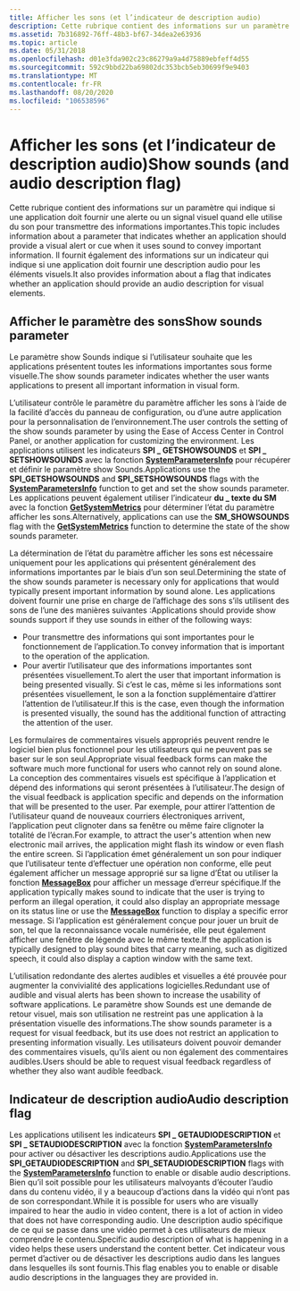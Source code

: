 ```yaml
---
title: Afficher les sons (et l’indicateur de description audio)
description: Cette rubrique contient des informations sur un paramètre qui indique si une application doit fournir une alerte ou un signal visuel quand elle utilise du son pour transmettre des informations importantes.
ms.assetid: 7b316892-76ff-48b3-bf67-34dea2e63936
ms.topic: article
ms.date: 05/31/2018
ms.openlocfilehash: d01e3fda902c23c86279a9a4d75889ebfeff4d55
ms.sourcegitcommit: 592c9bbd22ba69802dc353bcb5eb30699f9e9403
ms.translationtype: MT
ms.contentlocale: fr-FR
ms.lasthandoff: 08/20/2020
ms.locfileid: "106538596"
---
```

# <a name="show-sounds-and-audio-description-flag"></a><span data-ttu-id="bbde1-103">Afficher les sons (et l’indicateur de description audio)</span><span class="sxs-lookup"><span data-stu-id="bbde1-103">Show sounds (and audio description flag)</span></span>

<span data-ttu-id="bbde1-104">Cette rubrique contient des informations sur un paramètre qui indique si une application doit fournir une alerte ou un signal visuel quand elle utilise du son pour transmettre des informations importantes.</span><span class="sxs-lookup"><span data-stu-id="bbde1-104">This topic includes information about a parameter that indicates whether an application should provide a visual alert or cue when it uses sound to convey important information.</span></span> <span data-ttu-id="bbde1-105">Il fournit également des informations sur un indicateur qui indique si une application doit fournir une description audio pour les éléments visuels.</span><span class="sxs-lookup"><span data-stu-id="bbde1-105">It also provides information about a flag that indicates whether an application should provide an audio description for visual elements.</span></span>

## <a name="show-sounds-parameter"></a><span data-ttu-id="bbde1-106">Afficher le paramètre des sons</span><span class="sxs-lookup"><span data-stu-id="bbde1-106">Show sounds parameter</span></span>

<span data-ttu-id="bbde1-107">Le paramètre show Sounds indique si l’utilisateur souhaite que les applications présentent toutes les informations importantes sous forme visuelle.</span><span class="sxs-lookup"><span data-stu-id="bbde1-107">The show sounds parameter indicates whether the user wants applications to present all important information in visual form.</span></span>

<span data-ttu-id="bbde1-108">L’utilisateur contrôle le paramètre du paramètre afficher les sons à l’aide de la facilité d’accès du panneau de configuration, ou d’une autre application pour la personnalisation de l’environnement.</span><span class="sxs-lookup"><span data-stu-id="bbde1-108">The user controls the setting of the show sounds parameter by using the Ease of Access Center in Control Panel, or another application for customizing the environment.</span></span> <span data-ttu-id="bbde1-109">Les applications utilisent les indicateurs **SPI \_ GETSHOWSOUNDS** et **SPI \_ SETSHOWSOUNDS** avec la fonction [**SystemParametersInfo**](/windows/desktop/api/winuser/nf-winuser-systemparametersinfoa) pour récupérer et définir le paramètre show Sounds.</span><span class="sxs-lookup"><span data-stu-id="bbde1-109">Applications use the **SPI\_GETSHOWSOUNDS** and **SPI\_SETSHOWSOUNDS** flags with the [**SystemParametersInfo**](/windows/desktop/api/winuser/nf-winuser-systemparametersinfoa) function to get and set the show sounds parameter.</span></span> <span data-ttu-id="bbde1-110">Les applications peuvent également utiliser l’indicateur **du \_ texte du SM** avec la fonction [**GetSystemMetrics**](/windows/desktop/api/winuser/nf-winuser-getsystemmetrics) pour déterminer l’état du paramètre afficher les sons.</span><span class="sxs-lookup"><span data-stu-id="bbde1-110">Alternatively, applications can use the **SM\_SHOWSOUNDS** flag with the [**GetSystemMetrics**](/windows/desktop/api/winuser/nf-winuser-getsystemmetrics) function to determine the state of the show sounds parameter.</span></span>

<span data-ttu-id="bbde1-111">La détermination de l’état du paramètre afficher les sons est nécessaire uniquement pour les applications qui présentent généralement des informations importantes par le biais d’un son seul.</span><span class="sxs-lookup"><span data-stu-id="bbde1-111">Determining the state of the show sounds parameter is necessary only for applications that would typically present important information by sound alone.</span></span> <span data-ttu-id="bbde1-112">Les applications doivent fournir une prise en charge de l’affichage des sons s’ils utilisent des sons de l’une des manières suivantes :</span><span class="sxs-lookup"><span data-stu-id="bbde1-112">Applications should provide show sounds support if they use sounds in either of the following ways:</span></span>

-   <span data-ttu-id="bbde1-113">Pour transmettre des informations qui sont importantes pour le fonctionnement de l’application.</span><span class="sxs-lookup"><span data-stu-id="bbde1-113">To convey information that is important to the operation of the application.</span></span>
-   <span data-ttu-id="bbde1-114">Pour avertir l’utilisateur que des informations importantes sont présentées visuellement.</span><span class="sxs-lookup"><span data-stu-id="bbde1-114">To alert the user that important information is being presented visually.</span></span> <span data-ttu-id="bbde1-115">Si c’est le cas, même si les informations sont présentées visuellement, le son a la fonction supplémentaire d’attirer l’attention de l’utilisateur.</span><span class="sxs-lookup"><span data-stu-id="bbde1-115">If this is the case, even though the information is presented visually, the sound has the additional function of attracting the attention of the user.</span></span>

<span data-ttu-id="bbde1-116">Les formulaires de commentaires visuels appropriés peuvent rendre le logiciel bien plus fonctionnel pour les utilisateurs qui ne peuvent pas se baser sur le son seul.</span><span class="sxs-lookup"><span data-stu-id="bbde1-116">Appropriate visual feedback forms can make the software much more functional for users who cannot rely on sound alone.</span></span> <span data-ttu-id="bbde1-117">La conception des commentaires visuels est spécifique à l’application et dépend des informations qui seront présentées à l’utilisateur.</span><span class="sxs-lookup"><span data-stu-id="bbde1-117">The design of the visual feedback is application specific and depends on the information that will be presented to the user.</span></span> <span data-ttu-id="bbde1-118">Par exemple, pour attirer l’attention de l’utilisateur quand de nouveaux courriers électroniques arrivent, l’application peut clignoter dans sa fenêtre ou même faire clignoter la totalité de l’écran.</span><span class="sxs-lookup"><span data-stu-id="bbde1-118">For example, to attract the user's attention when new electronic mail arrives, the application might flash its window or even flash the entire screen.</span></span> <span data-ttu-id="bbde1-119">Si l’application émet généralement un son pour indiquer que l’utilisateur tente d’effectuer une opération non conforme, elle peut également afficher un message approprié sur sa ligne d’État ou utiliser la fonction [**MessageBox**](/windows/desktop/api/winuser/nf-winuser-messagebox) pour afficher un message d’erreur spécifique.</span><span class="sxs-lookup"><span data-stu-id="bbde1-119">If the application typically makes sound to indicate that the user is trying to perform an illegal operation, it could also display an appropriate message on its status line or use the [**MessageBox**](/windows/desktop/api/winuser/nf-winuser-messagebox) function to display a specific error message.</span></span> <span data-ttu-id="bbde1-120">Si l’application est généralement conçue pour jouer un bruit de son, tel que la reconnaissance vocale numérisée, elle peut également afficher une fenêtre de légende avec le même texte.</span><span class="sxs-lookup"><span data-stu-id="bbde1-120">If the application is typically designed to play sound bites that carry meaning, such as digitized speech, it could also display a caption window with the same text.</span></span>

<span data-ttu-id="bbde1-121">L’utilisation redondante des alertes audibles et visuelles a été prouvée pour augmenter la convivialité des applications logicielles.</span><span class="sxs-lookup"><span data-stu-id="bbde1-121">Redundant use of audible and visual alerts has been shown to increase the usability of software applications.</span></span> <span data-ttu-id="bbde1-122">Le paramètre show Sounds est une demande de retour visuel, mais son utilisation ne restreint pas une application à la présentation visuelle des informations.</span><span class="sxs-lookup"><span data-stu-id="bbde1-122">The show sounds parameter is a request for visual feedback, but its use does not restrict an application to presenting information visually.</span></span> <span data-ttu-id="bbde1-123">Les utilisateurs doivent pouvoir demander des commentaires visuels, qu’ils aient ou non également des commentaires audibles.</span><span class="sxs-lookup"><span data-stu-id="bbde1-123">Users should be able to request visual feedback regardless of whether they also want audible feedback.</span></span>

## <a name="audio-description-flag"></a><span data-ttu-id="bbde1-124">Indicateur de description audio</span><span class="sxs-lookup"><span data-stu-id="bbde1-124">Audio description flag</span></span>

<span data-ttu-id="bbde1-125">Les applications utilisent les indicateurs **SPI \_ GETAUDIODESCRIPTION** et **SPI \_ SETAUDIODESCRIPTION** avec la fonction [**SystemParametersInfo**](/windows/desktop/api/winuser/nf-winuser-systemparametersinfoa) pour activer ou désactiver les descriptions audio.</span><span class="sxs-lookup"><span data-stu-id="bbde1-125">Applications use the **SPI\_GETAUDIODESCRIPTION** and **SPI\_SETAUDIODESCRIPTION** flags with the [**SystemParametersInfo**](/windows/desktop/api/winuser/nf-winuser-systemparametersinfoa) function to enable or disable audio descriptions.</span></span> <span data-ttu-id="bbde1-126">Bien qu’il soit possible pour les utilisateurs malvoyants d’écouter l’audio dans du contenu vidéo, il y a beaucoup d’actions dans la vidéo qui n’ont pas de son correspondant.</span><span class="sxs-lookup"><span data-stu-id="bbde1-126">While it is possible for users who are visually impaired to hear the audio in video content, there is a lot of action in video that does not have corresponding audio.</span></span> <span data-ttu-id="bbde1-127">Une description audio spécifique de ce qui se passe dans une vidéo permet à ces utilisateurs de mieux comprendre le contenu.</span><span class="sxs-lookup"><span data-stu-id="bbde1-127">Specific audio description of what is happening in a video helps these users understand the content better.</span></span> <span data-ttu-id="bbde1-128">Cet indicateur vous permet d’activer ou de désactiver les descriptions audio dans les langues dans lesquelles ils sont fournis.</span><span class="sxs-lookup"><span data-stu-id="bbde1-128">This flag enables you to enable or disable audio descriptions in the languages they are provided in.</span></span>

 

 